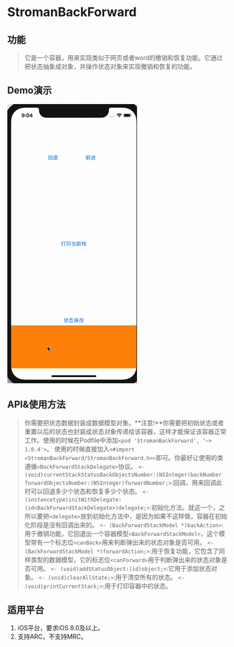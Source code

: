 # StromanBackForward
## 功能
>它是一个容器，用来实现类似于网页或者word的撤销和恢复功能。它通过把状态抽象成对象，并操作状态对象来实现撤销和恢复的功能。
## Demo演示
![演示](/images/demo.gif)
## API&使用方法
> 你需要把状态数据封装成数据模型对象。**注意!**你需要把初始状态或者重置以后的状态也封装成状态对象传递给该容器，这样才能保证该容器正常工作。使用的时候在Podfile中添加`<pod 'StromanBackForward', '~> 1.0.4'>`。
使用的时候直接加入`<#import <StromanBackForward/StromanBackForward.h>>`即可。你最好让使用的类遵循`<BackForwardStackDelegate>`协议。
`<- (void)currentStackStatusBackObjectsNumber:(NSInteger)backNumber forwardObjectsNumber:(NSInteger)forwardNumber;>`:回调，用来回调此时可以回退多少个状态和恢复多少个状态。
`<- (instancetype)initWithDelegate:(id<BackForwardStackDelegate>)delegate;>`:初始化方法。就这一个，之所以要把`<delegate>`放到初始化方法中，是因为如果不这样做，容器在初始化阶段是没有回调出来的。
`<- (BackForwardStackModel *)backAction>`:用于撤销功能，它回退出一个容器模型`<BackForwardStackModel>`，这个模型带有一个标志位`<canBack>`用来判断弹出来的状态对象是否可用。
`<- (BackForwardStackModel *)forwardAction;>`:用于恢复功能，它包含了同样类型的数据模型，它的标志位`<canForward>`用于判断弹出来的状态对象是否可用。
`<- (void)addStatusObject:(id)object;>`:它用于添加状态对象。
`<- (void)clearAllState;>`:用于清空所有的状态。
`<- (void)printCurrentStack;>`:用于打印容器中的状态。
## 适用平台
1. iOS平台，要求iOS 8.0及以上。
2. 支持ARC，不支持MRC。
